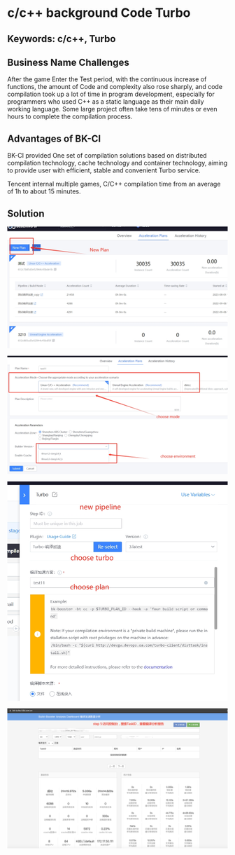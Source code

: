  # c/c++ background Code Turbo 


 ## Keywords: c/c++, Turbo 

 ## Business Name Challenges 

 After the game Enter the Test period, with the continuous increase of functions, the amount of Code and complexity also rose sharply, and code compilation took up a lot of time in program development, especially for programmers who used C++ as a static language as their main daily working language.  Some large project often take tens of minutes or even hours to complete the compilation process. 

 ## Advantages of BK-CI 

 BK-CI provided One set of compilation solutions based on distributed compilation technology, cache technology and container technology, aiming to provide user with efficient, stable and convenient Turbo service. 

 Tencent internal multiple games, C/C++ compilation time from an average of 1h to about 15 minutes. 


 ## Solution 


 ![&#x56FE;1](../../../assets/scene-code-compilation-acceleration-a.png) 


 ![&#x56FE;1](../../../assets/scene-code-compilation-acceleration-b.png) 


 ![&#x56FE;1](../../../assets/scene-code-compilation-acceleration-c.png) 


 ![&#x56FE;1](../../../assets/scene-code-compilation-acceleration-d.png) 